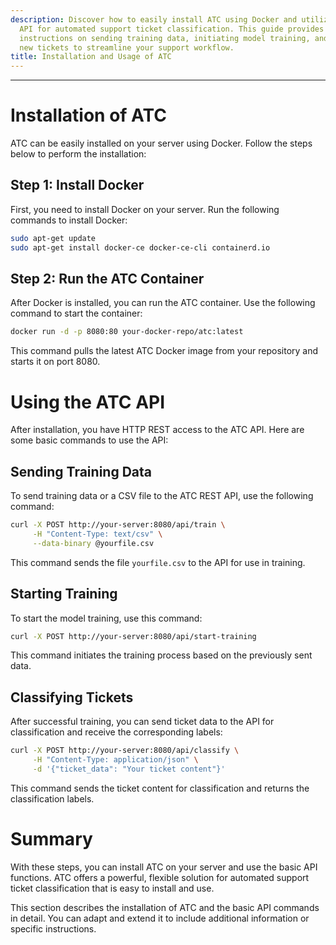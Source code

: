 ```yaml
---
description: Discover how to easily install ATC using Docker and utilize its REST
  API for automated support ticket classification. This guide provides step-by-step
  instructions on sending training data, initiating model training, and classifying
  new tickets to streamline your support workflow.
title: Installation and Usage of ATC
---
```

-----------------------------------------------------------------------------------------------------

# Installation of ATC

ATC can be easily installed on your server using Docker. Follow the steps below to perform the installation:

## Step 1: Install Docker

First, you need to install Docker on your server. Run the following commands to install Docker:

```bash
sudo apt-get update
sudo apt-get install docker-ce docker-ce-cli containerd.io
```

## Step 2: Run the ATC Container

After Docker is installed, you can run the ATC container. Use the following command to start the container:

```bash
docker run -d -p 8080:80 your-docker-repo/atc:latest
```

This command pulls the latest ATC Docker image from your repository and starts it on port 8080.

# Using the ATC API

After installation, you have HTTP REST access to the ATC API. Here are some basic commands to use the API:

## Sending Training Data

To send training data or a CSV file to the ATC REST API, use the following command:

```bash
curl -X POST http://your-server:8080/api/train \
     -H "Content-Type: text/csv" \
     --data-binary @yourfile.csv
```

This command sends the file `yourfile.csv` to the API for use in training.

## Starting Training

To start the model training, use this command:

```bash
curl -X POST http://your-server:8080/api/start-training
```

This command initiates the training process based on the previously sent data.

## Classifying Tickets

After successful training, you can send ticket data to the API for classification and receive the corresponding labels:

```bash
curl -X POST http://your-server:8080/api/classify \
     -H "Content-Type: application/json" \
     -d '{"ticket_data": "Your ticket content"}'
```

This command sends the ticket content for classification and returns the classification labels.

# Summary

With these steps, you can install ATC on your server and use the basic API functions. ATC offers a powerful, flexible solution for automated support ticket classification that is easy to install and use.

This section describes the installation of ATC and the basic API commands in detail. You can adapt and extend it to include additional information or specific instructions.
